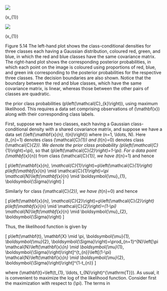 ![](https://cdn.mathpix.com/cropped/2024_05_26_bb6ce2823310d4cb97d4g-1.jpg?height=643&width=701&top_left_y=211&top_left_x=150)

\(x_{1}\)

![](https://cdn.mathpix.com/cropped/2024_05_26_bb6ce2823310d4cb97d4g-1.jpg?height=643&width=679&top_left_y=211&top_left_x=970)

\(x_{1}\)

Figure 5.14 The left-hand plot shows the class-conditional densities for three classes each having a Gaussian distribution, coloured red, green, and blue, in which the red and blue classes have the same covariance matrix. The right-hand plot shows the corresponding posterior probabilities, in which each point on the image is coloured using proportions of red, blue, and green ink corresponding to the posterior probabilities for the respective three classes. The decision boundaries are also shown. Notice that the boundary between the red and blue classes, which have the same covariance matrix, is linear, whereas those between the other pairs of classes are quadratic.

the prior class probabilities \(p\left(\mathcal{C}_{k}\right)\), using maximum likelihood. This requires a data set comprising observations of \(\mathbf{x}\) along with their corresponding class labels.

First, suppose we have two classes, each having a Gaussian class-conditional density with a shared covariance matrix, and suppose we have a data set \(\left\{\mathbf{x}_{n}, t_{n}\right\}\) where \(n=1, \ldots, N\). Here \(t_{n}=1\) denotes class \(\mathcal{C}_{1}\) and \(t_{n}=0\) denotes class \(\mathcal{C}_{2}\). We denote the prior class probability \(p\left(\mathcal{C}_{1}\right)=\pi\), so that \(p\left(\mathcal{C}_{2}\right)=1-\pi\). For a data point \(\mathbf{x}_{n}\) from class \(\mathcal{C}_{1}\), we have \(t_{n}=1\) and hence

\[
p\left(\mathbf{x}_{n}, \mathcal{C}_{1}\right)=p\left(\mathcal{C}_{1}\right) p\left(\mathbf{x}_{n} \mid \mathcal{C}_{1}\right)=\pi \mathcal{N}\left(\mathbf{x}_{n} \mid \boldsymbol{\mu}_{1}, \boldsymbol{\Sigma}\right)
\]

Similarly for class \(\mathcal{C}_{2}\), we have \(t_{n}=0\) and hence

\[
p\left(\mathbf{x}_{n}, \mathcal{C}_{2}\right)=p\left(\mathcal{C}_{2}\right) p\left(\mathbf{x}_{n} \mid \mathcal{C}_{2}\right)=(1-\pi) \mathcal{N}\left(\mathbf{x}_{n} \mid \boldsymbol{\mu}_{2}, \boldsymbol{\Sigma}\right)
\]

Thus, the likelihood function is given by

\[
p\left(\mathbf{t}, \mathbf{X} \mid \pi, \boldsymbol{\mu}_{1}, \boldsymbol{\mu}_{2}, \boldsymbol{\Sigma}\right)=\prod_{n=1}^{N}\left[\pi \mathcal{N}\left(\mathbf{x}_{n} \mid \boldsymbol{\mu}_{1}, \boldsymbol{\Sigma}\right)\right]^{t_{n}}\left[(1-\pi) \mathcal{N}\left(\mathbf{x}_{n} \mid \boldsymbol{\mu}_{2}, \boldsymbol{\Sigma}\right)\right]^{1-t_{n}}
\]

where \(\mathbf{t}=\left(t_{1}, \ldots, t_{N}\right)^{\mathrm{T}}\). As usual, it is convenient to maximize the log of the likelihood function. Consider first the maximization with respect to \(\pi\). The terms in